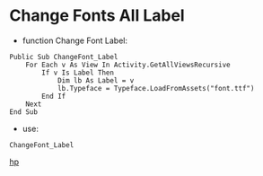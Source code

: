 # Change Fonts All Label

* function Change Font Label:

```basic4android
Public Sub ChangeFont_Label
    For Each v As View In Activity.GetAllViewsRecursive
        If v Is Label Then
            Dim lb As Label = v
            lb.Typeface = Typeface.LoadFromAssets("font.ttf")
        End If
    Next
End Sub
```

* use:

```b4a
ChangeFont_Label
```

[hp](http://hemmatpoor.ir)